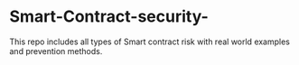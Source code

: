 # Smart-Contract-security-
This repo includes all types of Smart contract risk with real world examples and prevention methods.
